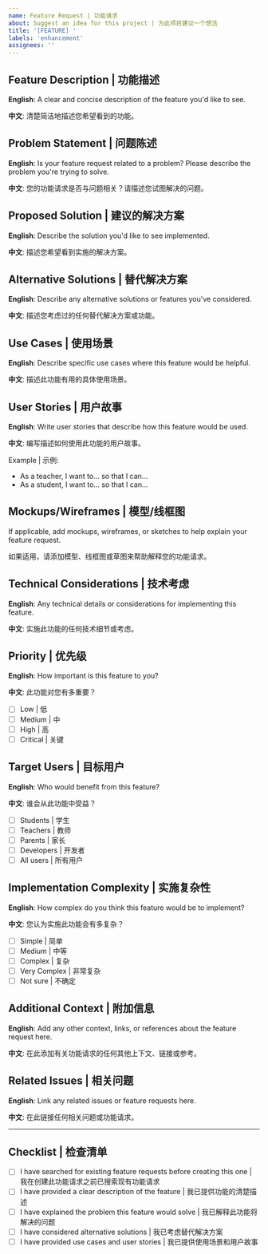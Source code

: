 ```yaml
---
name: Feature Request | 功能请求
about: Suggest an idea for this project | 为此项目建议一个想法
title: '[FEATURE] '
labels: 'enhancement'
assignees: ''
---
```


## Feature Description | 功能描述

**English**: A clear and concise description of the feature you'd like to see.

**中文**: 清楚简洁地描述您希望看到的功能。

## Problem Statement | 问题陈述

**English**: Is your feature request related to a problem? Please describe the problem you're trying to solve.

**中文**: 您的功能请求是否与问题相关？请描述您试图解决的问题。

## Proposed Solution | 建议的解决方案

**English**: Describe the solution you'd like to see implemented.

**中文**: 描述您希望看到实施的解决方案。

## Alternative Solutions | 替代解决方案

**English**: Describe any alternative solutions or features you've considered.

**中文**: 描述您考虑过的任何替代解决方案或功能。

## Use Cases | 使用场景

**English**: Describe specific use cases where this feature would be helpful.

**中文**: 描述此功能有用的具体使用场景。

## User Stories | 用户故事

**English**: Write user stories that describe how this feature would be used.

**中文**: 编写描述如何使用此功能的用户故事。

Example | 示例:
- As a teacher, I want to... so that I can...
- As a student, I want to... so that I can...

## Mockups/Wireframes | 模型/线框图

If applicable, add mockups, wireframes, or sketches to help explain your feature request.

如果适用，请添加模型、线框图或草图来帮助解释您的功能请求。

## Technical Considerations | 技术考虑

**English**: Any technical details or considerations for implementing this feature.

**中文**: 实施此功能的任何技术细节或考虑。

## Priority | 优先级

**English**: How important is this feature to you?

**中文**: 此功能对您有多重要？

- [ ] Low | 低
- [ ] Medium | 中
- [ ] High | 高
- [ ] Critical | 关键

## Target Users | 目标用户

**English**: Who would benefit from this feature?

**中文**: 谁会从此功能中受益？

- [ ] Students | 学生
- [ ] Teachers | 教师
- [ ] Parents | 家长
- [ ] Developers | 开发者
- [ ] All users | 所有用户

## Implementation Complexity | 实施复杂性

**English**: How complex do you think this feature would be to implement?

**中文**: 您认为实施此功能会有多复杂？

- [ ] Simple | 简单
- [ ] Medium | 中等
- [ ] Complex | 复杂
- [ ] Very Complex | 非常复杂
- [ ] Not sure | 不确定

## Additional Context | 附加信息

**English**: Add any other context, links, or references about the feature request here.

**中文**: 在此添加有关功能请求的任何其他上下文、链接或参考。

## Related Issues | 相关问题

**English**: Link any related issues or feature requests here.

**中文**: 在此链接任何相关问题或功能请求。

---

## Checklist | 检查清单

- [ ] I have searched for existing feature requests before creating this one | 我在创建此功能请求之前已搜索现有功能请求
- [ ] I have provided a clear description of the feature | 我已提供功能的清楚描述
- [ ] I have explained the problem this feature would solve | 我已解释此功能将解决的问题
- [ ] I have considered alternative solutions | 我已考虑替代解决方案
- [ ] I have provided use cases and user stories | 我已提供使用场景和用户故事
